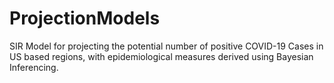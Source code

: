 # ProjectionModels
SIR Model for projecting the potential number of positive COVID-19 Cases in US based regions, with epidemiological measures derived using Bayesian Inferencing.
